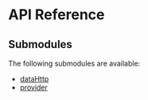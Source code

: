 # API Reference <a name="API Reference" id="api-reference"></a>

## Submodules <a name="Submodules" id="submodules"></a>

The following submodules are available:

- [dataHttp](./dataHttp.csharp.md)
- [provider](./provider.csharp.md)





